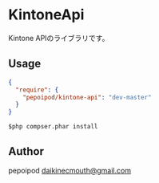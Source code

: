 # KintoneApi
Kintone APIのライブラリです。

## Usage

```json
{
  "require": {
    "pepoipod/kintone-api": "dev-master"
  }
}
```

```
$php compser.phar install
```

## Author
pepoipod <daikinecmouth@gmail.com>
